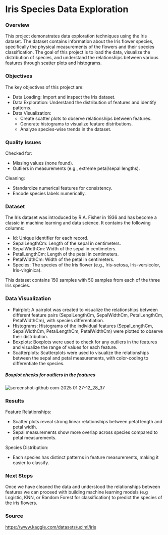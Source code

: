 # Iris Species Data Exploration

### Overview

This project demonstrates data exploration techniques using the Iris dataset. The dataset contains information about the Iris flower species, specifically the physical measurements of the flowers and their species classification. The goal of this project is to load the data, visualize the distribution of species, and understand the relationships between various features through scatter plots and histograms.

### Objectives

The key objectives of this project are:

- Data Loading: Import and inspect the Iris dataset.
- Data Exploration: Understand the distribution of features and identify patterns.
- Data Visualization:
    - Create scatter plots to observe relationships between features.
    - Generate histograms to visualize feature distributions.
    - Analyze species-wise trends in the dataset.

### Quality Issues

Checked for:
- Missing values (none found).
- Outliers in measurements (e.g., extreme petal/sepal lengths).

Cleaning:
- Standardize numerical features for consistency.
- Encode species labels numerically.

### Dataset

The Iris dataset was introduced by R.A. Fisher in 1936 and has become a classic in machine learning and data science. It contains the following columns:

- Id: Unique identifier for each record.
- SepalLengthCm: Length of the sepal in centimeters.
- SepalWidthCm: Width of the sepal in centimeters.
- PetalLengthCm: Length of the petal in centimeters.
- PetalWidthCm: Width of the petal in centimeters.
- Species: The species of the Iris flower (e.g., Iris-setosa, Iris-versicolor, Iris-virginica).

This dataset contains 150 samples with 50 samples from each of the three Iris species.

### Data Visualization

- Pairplot: A pairplot was created to visualize the relationships between different feature pairs (SepalLengthCm, SepalWidthCm, PetalLengthCm, PetalWidthCm), with species differentiation.
- Histograms: Histograms of the individual features (SepalLengthCm, SepalWidthCm, PetalLengthCm, PetalWidthCm) were plotted to observe their distribution.
- Boxplots: Boxplots were used to check for any outliers in the features and visualize the range of values for each feature.
- Scatterplots: Scatterplots were used to visualize the relationships between the sepal and petal measurements, with color-coding to differentiate the species.

##### Boxplot checks for outliers in the features

![screenshot-github com-2025 01 27-12_28_37](https://github.com/user-attachments/assets/8a08ea50-eb59-4df3-9325-2055a36f8c09)

### Results

Feature Relationships:
- Scatter plots reveal strong linear relationships between petal length and petal width.
- Sepal measurements show more overlap across species compared to petal measurements.

Species Distribution:
- Each species has distinct patterns in feature measurements, making it easier to classify.

### Next Steps

Once we have cleaned the data and understood the relationships between features we can proceed with building machine learning models (e.g Logistic, KNN, or Random Forest for classification) to predict the species of the iris flowers.

### Source

https://www.kaggle.com/datasets/uciml/iris
